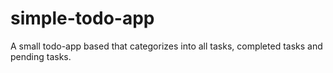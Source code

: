 # simple-todo-app
A small todo-app based that categorizes into all tasks, completed tasks and pending tasks.
